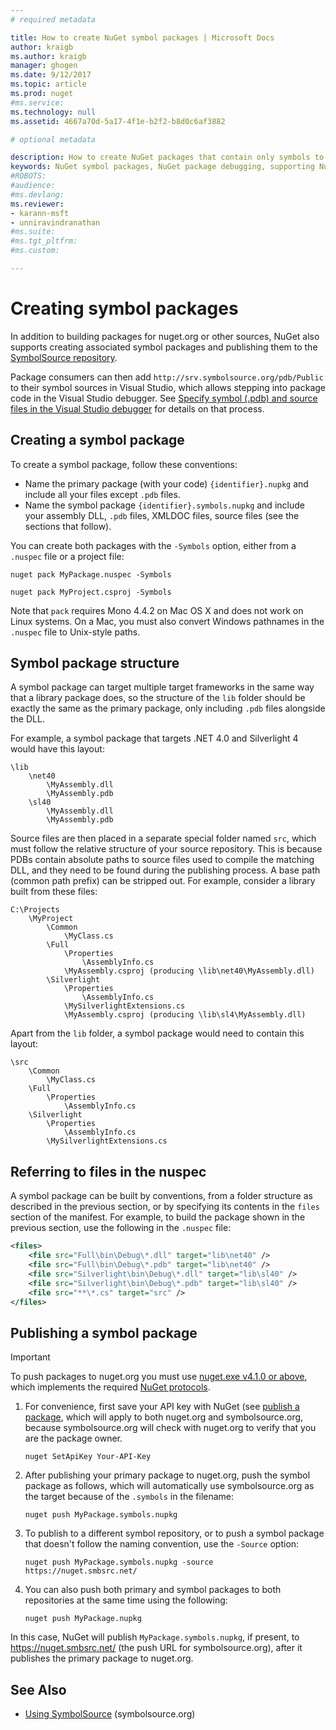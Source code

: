 ```yaml
---
# required metadata

title: How to create NuGet symbol packages | Microsoft Docs
author: kraigb
ms.author: kraigb
manager: ghogen
ms.date: 9/12/2017
ms.topic: article
ms.prod: nuget
#ms.service:
ms.technology: null
ms.assetid: 4667a70d-5a17-4f1e-b2f2-b8d0c6af3882

# optional metadata

description: How to create NuGet packages that contain only symbols to support debugging of other NuGet packages in Visual Studio.
keywords: NuGet symbol packages, NuGet package debugging, supporting NuGet debugging, package symbols, symbol package conventions
#ROBOTS:
#audience:
#ms.devlang:
ms.reviewer:
- karann-msft
- unniravindranathan
#ms.suite:
#ms.tgt_pltfrm:
#ms.custom:

---
```


# Creating symbol packages

In addition to building packages for nuget.org or other sources, NuGet also supports creating associated symbol packages and publishing them to the [SymbolSource repository](http://www.symbolsource.org/Public).

Package consumers can then add `http://srv.symbolsource.org/pdb/Public` to their symbol sources in Visual Studio, which allows stepping into package code in the Visual Studio debugger. See [Specify symbol (.pdb) and source files in the Visual Studio debugger](https://docs.microsoft.com/visualstudio/debugger/specify-symbol-dot-pdb-and-source-files-in-the-visual-studio-debugger) for details on that process.


## Creating a symbol package

To create a symbol package, follow these conventions:

- Name the primary package (with your code) `{identifier}.nupkg` and include all your files except `.pdb` files.
- Name the symbol package `{identifier}.symbols.nupkg` and include your assembly DLL, `.pdb` files, XMLDOC files, source files (see the sections that follow).

You can create both packages with the `-Symbols` option, either from a `.nuspec` file or a project file:

```
nuget pack MyPackage.nuspec -Symbols

nuget pack MyProject.csproj -Symbols
```

Note that `pack` requires Mono 4.4.2 on Mac OS X and does not work on Linux systems. On a Mac, you must also convert Windows pathnames in the `.nuspec` file to Unix-style paths.

## Symbol package structure

A symbol package can target multiple target frameworks in the same way that a library package does, so the structure of the `lib` folder should be exactly the same as the primary package, only including `.pdb` files alongside the DLL.

For example, a symbol package that targets .NET 4.0 and Silverlight 4 would have this layout:

    \lib
        \net40
            \MyAssembly.dll
            \MyAssembly.pdb
        \sl40
            \MyAssembly.dll
            \MyAssembly.pdb

Source files are then placed in a separate special folder named `src`, which must follow the relative structure of your source repository. This is because PDBs contain absolute paths to source files used to compile the matching DLL, and they need to be found during the publishing process. A base path (common path prefix) can be stripped out. For example, consider a library built from these files:

    C:\Projects
        \MyProject
            \Common
                \MyClass.cs
            \Full
                \Properties
                    \AssemblyInfo.cs
                \MyAssembly.csproj (producing \lib\net40\MyAssembly.dll)
            \Silverlight
                \Properties
                    \AssemblyInfo.cs
                \MySilverlightExtensions.cs
                \MyAssembly.csproj (producing \lib\sl4\MyAssembly.dll)

Apart from the `lib` folder, a symbol package would need to contain this layout:

    \src
        \Common
            \MyClass.cs
        \Full
            \Properties
                \AssemblyInfo.cs
        \Silverlight
            \Properties
                \AssemblyInfo.cs
            \MySilverlightExtensions.cs

## Referring to files in the nuspec

A symbol package can be built by conventions, from a folder structure as described in the previous section, or by specifying its contents in the `files` section of the manifest. For example, to build the package shown in the previous section, use the following in the `.nuspec` file:

```xml
<files>
    <file src="Full\bin\Debug\*.dll" target="lib\net40" />
    <file src="Full\bin\Debug\*.pdb" target="lib\net40" />
    <file src="Silverlight\bin\Debug\*.dll" target="lib\sl40" />
    <file src="Silverlight\bin\Debug\*.pdb" target="lib\sl40" />
    <file src="**\*.cs" target="src" />
</files>
```

## Publishing a symbol package

> [!Important]
> To push packages to nuget.org you must use [nuget.exe v4.1.0 or above](https://www.nuget.org/downloads), which implements the required [NuGet protocols](../api/nuget-protocols.md).

1. For convenience, first save your API key with NuGet (see [publish a package](../create-packages/publish-a-package.md), which will apply to both nuget.org and symbolsource.org, because symbolsource.org will check with nuget.org to verify that you are the package owner.

    ```
    nuget SetApiKey Your-API-Key
    ```

1. After publishing your primary package to nuget.org, push the symbol package as follows, which will automatically use symbolsource.org as the target because of the `.symbols` in the filename:

    ```
    nuget push MyPackage.symbols.nupkg
    ```

1. To publish to a different symbol repository, or to push a symbol package that doesn't follow the naming convention, use the `-Source` option:

    ```
    nuget push MyPackage.symbols.nupkg -source https://nuget.smbsrc.net/
    ```

1. You can also push both primary and symbol packages to both repositories at the same time using the following:

    ```
    nuget push MyPackage.nupkg
    ```

In this case, NuGet will publish `MyPackage.symbols.nupkg`, if present, to https://nuget.smbsrc.net/ (the push URL for symbolsource.org), after it publishes the primary package to nuget.org.

## See Also

 - <a href="https://www.symbolsource.org/Public/Wiki/Using" target="_blank">Using SymbolSource</a> (symbolsource.org) 
